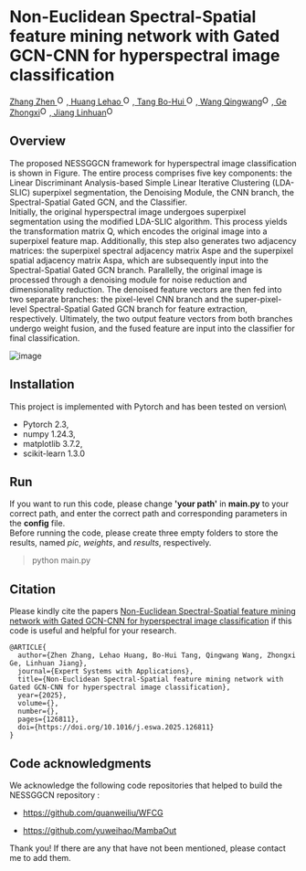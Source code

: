 # Non-Euclidean Spectral-Spatial feature mining network with Gated GCN-CNN for hyperspectral image classification


<a href="https://orcid.org/0000-0002-2300-7112">Zhang Zhen <img alt="ORCID logo" src="https://info.orcid.org/wp-content/uploads/2019/11/orcid_16x16.png" width="16" height="16" /></a>,<a href="https://orcid.org/0009-0008-4239-2088"> Huang Lehao <img alt="ORCID logo" src="https://info.orcid.org/wp-content/uploads/2019/11/orcid_16x16.png" width="16" height="16" /></a>,<a href="https://orcid.org/0000-0002-1918-5346"> Tang Bo-Hui <img alt="ORCID logo" src="https://info.orcid.org/wp-content/uploads/2019/11/orcid_16x16.png" width="16" height="16" /></a>,<a href="https://orcid.org/0000-0001-5820-5357"> Wang Qingwang<img alt="ORCID logo" src="https://info.orcid.org/wp-content/uploads/2019/11/orcid_16x16.png" width="16" height="16" /></a>,<a href="https://orcid.org/0000-0002-7671-3723"> Ge Zhongxi<img alt="ORCID logo" src="https://info.orcid.org/wp-content/uploads/2019/11/orcid_16x16.png" width="16" height="16" /></a>,<a href="https://orcid.org/0009-0006-7723-478X"> Jiang Linhuan<img alt="ORCID logo" src="https://info.orcid.org/wp-content/uploads/2019/11/orcid_16x16.png" width="16" height="16" /></a>


<h2>Overview</h2>

The proposed NESSGGCN framework for hyperspectral image classification is shown in Figure. The entire process comprises five key components: the Linear Discriminant Analysis-based Simple Linear Iterative Clustering (LDA-SLIC) superpixel segmentation, the Denoising Module, the CNN branch, the Spectral-Spatial Gated GCN, and the Classifier. \
Initially, the original hyperspectral image undergoes superpixel segmentation using the modified LDA-SLIC algorithm. This process yields the transformation matrix Q, which encodes the original image into a superpixel feature map. Additionally, this step also generates two adjacency matrices: the superpixel spectral adjacency matrix Aspe and the superpixel spatial adjacency matrix Aspa, which are subsequently input into the Spectral-Spatial Gated GCN branch. Parallelly, the original image is processed through a denoising module for noise reduction and dimensionality reduction. The denoised feature vectors are then fed into two separate branches: the pixel-level CNN branch and the super-pixel-level Spectral-Spatial Gated GCN branch for feature extraction, respectively. Ultimately, the two output feature vectors from both branches undergo weight fusion, and the fused feature are input into the classifier for final classification. 

![image](https://github.com/user-attachments/assets/895c7c3f-bf81-47ef-b58b-2c99641e2a45)


## Installation

This project is implemented with Pytorch and has been tested on version\
- Pytorch 2.3,
- numpy 1.24.3,
- matplotlib 3.7.2,
- scikit-learn 1.3.0

## Run
If you want to run this code, please change **'your path'** in **main.py** to your correct path, and enter the correct path and corresponding parameters in the **config** file.\
Before running the code, please create three empty folders to store the results, named *pic*, *weights*, and *results*, respectively.

> python main.py 
## Citation
Please kindly cite the papers [Non-Euclidean Spectral-Spatial feature mining network with Gated GCN-CNN for hyperspectral image classification](https://www.sciencedirect.com/science/article/abs/pii/S0957417425004336) if this code is useful and helpful for your research.
```
@ARTICLE{
  author={Zhen Zhang, Lehao Huang, Bo-Hui Tang, Qingwang Wang, Zhongxi Ge, Linhuan Jiang},
  journal={Expert Systems with Applications}, 
  title={Non-Euclidean Spectral-Spatial feature mining network with Gated GCN-CNN for hyperspectral image classification}, 
  year={2025},
  volume={},
  number={},
  pages={126811},
  doi={https://doi.org/10.1016/j.eswa.2025.126811}
}
```


<h2>Code acknowledgments</h2>

We acknowledge the following code repositories that helped to build the NESSGGCN repository :  

- https://github.com/quanweiliu/WFCG

- https://github.com/yuweihao/MambaOut



Thank you! If there are any that have not been mentioned, please contact me to add them.

